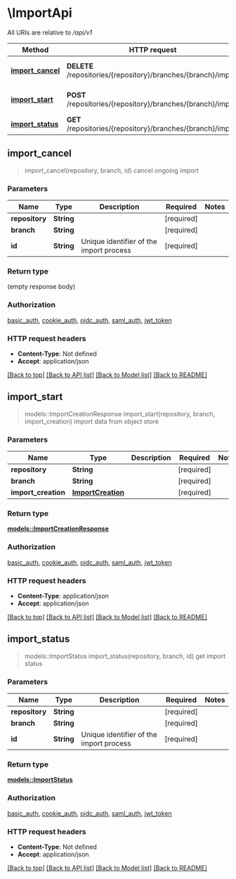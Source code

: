 # \ImportApi

All URIs are relative to */api/v1*

Method | HTTP request | Description
------------- | ------------- | -------------
[**import_cancel**](ImportApi.md#import_cancel) | **DELETE** /repositories/{repository}/branches/{branch}/import | cancel ongoing import
[**import_start**](ImportApi.md#import_start) | **POST** /repositories/{repository}/branches/{branch}/import | import data from object store
[**import_status**](ImportApi.md#import_status) | **GET** /repositories/{repository}/branches/{branch}/import | get import status



## import_cancel

> import_cancel(repository, branch, id)
cancel ongoing import

### Parameters


Name | Type | Description  | Required | Notes
------------- | ------------- | ------------- | ------------- | -------------
**repository** | **String** |  | [required] |
**branch** | **String** |  | [required] |
**id** | **String** | Unique identifier of the import process | [required] |

### Return type

 (empty response body)

### Authorization

[basic_auth](../README.md#basic_auth), [cookie_auth](../README.md#cookie_auth), [oidc_auth](../README.md#oidc_auth), [saml_auth](../README.md#saml_auth), [jwt_token](../README.md#jwt_token)

### HTTP request headers

- **Content-Type**: Not defined
- **Accept**: application/json

[[Back to top]](#) [[Back to API list]](../README.md#documentation-for-api-endpoints) [[Back to Model list]](../README.md#documentation-for-models) [[Back to README]](../README.md)


## import_start

> models::ImportCreationResponse import_start(repository, branch, import_creation)
import data from object store

### Parameters


Name | Type | Description  | Required | Notes
------------- | ------------- | ------------- | ------------- | -------------
**repository** | **String** |  | [required] |
**branch** | **String** |  | [required] |
**import_creation** | [**ImportCreation**](ImportCreation.md) |  | [required] |

### Return type

[**models::ImportCreationResponse**](ImportCreationResponse.md)

### Authorization

[basic_auth](../README.md#basic_auth), [cookie_auth](../README.md#cookie_auth), [oidc_auth](../README.md#oidc_auth), [saml_auth](../README.md#saml_auth), [jwt_token](../README.md#jwt_token)

### HTTP request headers

- **Content-Type**: application/json
- **Accept**: application/json

[[Back to top]](#) [[Back to API list]](../README.md#documentation-for-api-endpoints) [[Back to Model list]](../README.md#documentation-for-models) [[Back to README]](../README.md)


## import_status

> models::ImportStatus import_status(repository, branch, id)
get import status

### Parameters


Name | Type | Description  | Required | Notes
------------- | ------------- | ------------- | ------------- | -------------
**repository** | **String** |  | [required] |
**branch** | **String** |  | [required] |
**id** | **String** | Unique identifier of the import process | [required] |

### Return type

[**models::ImportStatus**](ImportStatus.md)

### Authorization

[basic_auth](../README.md#basic_auth), [cookie_auth](../README.md#cookie_auth), [oidc_auth](../README.md#oidc_auth), [saml_auth](../README.md#saml_auth), [jwt_token](../README.md#jwt_token)

### HTTP request headers

- **Content-Type**: Not defined
- **Accept**: application/json

[[Back to top]](#) [[Back to API list]](../README.md#documentation-for-api-endpoints) [[Back to Model list]](../README.md#documentation-for-models) [[Back to README]](../README.md)

